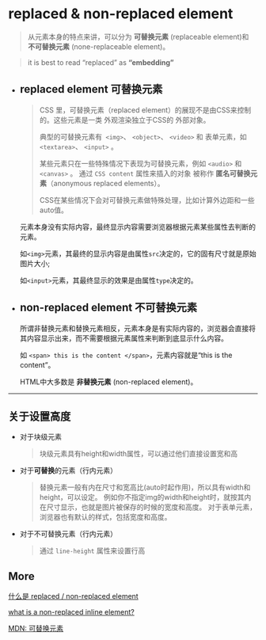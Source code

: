 # replaced & non-replaced element

> 从元素本身的特点来讲，可以分为 **可替换元素** (replaceable element)和 **不可替换元素** (none-replaceable element)。

> it is best to read “replaced” as **“embedding”**

- ## **replaced element 可替换元素**

  > CSS 里，可替换元素（replaced element）的展现不是由CSS来控制的。这些元素是一类 外观渲染独立于CSS的 外部对象。
  >
  > 典型的可替换元素有` <img>`、 `<object>`、 `<video>` 和 表单元素，如`<textarea>`、 `<input>` 。 
  >
  > 某些元素只在一些特殊情况下表现为可替换元素，例如 `<audio>` 和 `<canvas>` 。 通过 `CSS content` 属性来插入的对象 被称作 **匿名可替换元素**（anonymous replaced elements）。
  >
  > CSS在某些情况下会对可替换元素做特殊处理，比如计算外边距和一些auto值。

  元素本身没有实际内容，最终显示内容需要浏览器根据元素某些属性去判断的元素。

  如`<img>`元素，其最终的显示内容是由属性`src`决定的，它的固有尺寸就是原始图片大小; 

  如`<input>`元素，其最终显示的效果是由属性`type`决定的。

- ## **non-replaced element 不可替换元素**

  所谓非替换元素和替换元素相反，元素本身是有实际内容的，浏览器会直接将其内容显示出来，而不需要根据元素属性来判断到底显示什么内容。

  如 `<span> this is the content </span>`，元素内容就是“this is the content”。

  HTML中大多数是 **非替换元素** (non-replaced element)。

---

## 关于设置高度

- 对于块级元素

  > 块级元素具有height和width属性，可以通过他们直接设置宽和高

- 对于**可替换**的元素（行内元素）

  > 替换元素一般有内在尺寸和宽高比(auto时起作用)，所以具有width和height，可以设定。
  例如你不指定img的width和height时，就按其内在尺寸显示，也就是图片被保存的时候的宽度和高度。
  对于表单元素，浏览器也有默认的样式，包括宽度和高度。

- 对于不可替换元素（行内元素）

  > 通过 `line-height` 属性来设置行高

## More

[什么是 replaced / non-replaced element](http://justnewbee.github.io/frontend/2014/12/09/html-replaced-element.html)

[what is a non-replaced inline element?](https://stackoverflow.com/questions/12468176/what-is-a-non-replaced-inline-element)

[MDN: 可替换元素](https://developer.mozilla.org/zh-CN/docs/Web/CSS/Replaced_element)